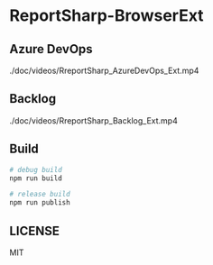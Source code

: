 # ReportSharp-BrowserExt


## Azure DevOps

./doc/videos/RreportSharp_AzureDevOps_Ext.mp4

## Backlog

./doc/videos/RreportSharp_Backlog_Ext.mp4

## Build

```sh
# debug build
npm run build

# release build
npm run publish 
```

## LICENSE

MIT
